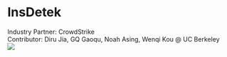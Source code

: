 # InsDetek
Industry Partner: CrowdStrike  
Contributor: Diru Jia, GQ Gaoqu, Noah Asing, Wenqi Kou @ UC Berkeley
<br>
<image src="Project Brief.png"/>
